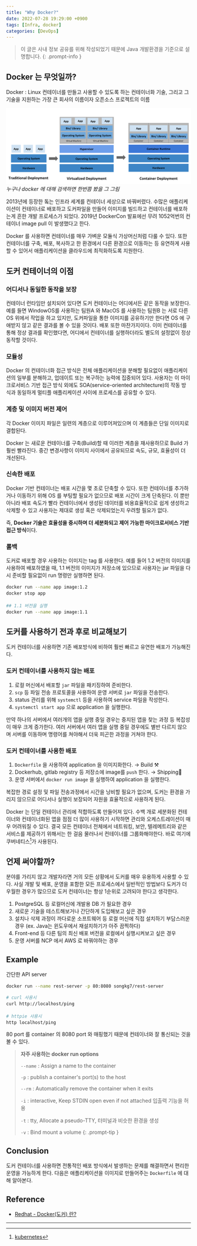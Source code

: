 ```yaml
---
title: "Why Docker?"
date: 2022-07-28 19:29:00 +0900
tags: [Infra, docker]
categories: [DevOps]
---
```


> 이 글은 사내 정보 공유를 위해 작성되었기 때문에 Java 개발환경을 기준으로 설명합니다.
{: .prompt-info }

## Docker 는 무엇일까?

Docker
: Linux 컨테이너를 만들고 사용할 수 있도록 하는 컨테이너화 기술, 그리고 그 기술을 지원하는 가장 큰 회사의 이름이자 오픈소스 프로젝트의 이름

![deploy-history](/assets/img/whydocker/deploy-history.png)
_누구나 docker 에 대해 검색하면 한번쯤 봤을 그 그림_

2013년에 등장한 돜는 인프라 세계를 컨테이너 세상으로 바꿔버렸다. 수많은 애플리케이션이 컨테이너로 배포하고 도커파일을 만들어 이미지를 빌드하고 컨테이너를 배포하는게 흔한 개발 프로세스가 되었다. 2019년 DockerCon 발표에선 무려 1052억번의 컨테이너 image pull 이 발생했다고 한다.

Docker 를 사용하면 컨테이너를 매우 가벼운 모듈식 가상머신처럼 다룰 수 있다. 또한 컨테이너를 구축, 배포, 복사하고 한 환경에서 다른 환경으로 이동하는 등 유연하게 사용할 수 있어서 애플리케이션을 클라우드에 최적화하도록 지원한다.

## 도커 컨테이너의 이점

### 어디서나 동일한 동작을 보장

컨테이너 런타임만 설치되어 있다면 도커 컨테이너는 어디에서든 같은 동작을 보장한다. 예를 들면 WindowOS를 사용하는 팀원A 와  MacOS 를 사용하는 팀원B 는 서로 다른 OS 위에서 작업을 하고 있지만, 도커파일을 통한 이미지를 공유하기만 한다면 OS 에 구애받지 않고 같은 결과를 볼 수 있을 것이다. 배포 또한 마찬가지이다. 이미 컨테이너를 통해 정상 결과를 확인했다면, 어디에서 컨테이너를 실행하더라도 별도의 설정없이 정상 동작할 것이다.

### 모듈성

Docker 의 컨테이너화 접근 방식은 전체 애플리케이션을 분해할 필요없이 애플리케이션의 일부를 분해하고, 업데이트 또는 복구하는 능력에 집중되어 있다. 사용자는 이 마이크로서비스 기반 접근 방식 외에도 SOA(service-oriented architecture)의 작동 방식과 동일하게 멀티플 애플리케이션 사이에 프로세스를 공유할 수 있다.

### 계층 및 이미지 버전 제어

각 Docker 이미지 파일은 일련의 계층으로 이루어져있으며 이 계층들은 단일 이미지로 결합된다.

Docker 는 새로운 컨테이너를 구축(Build)할 때 이러한 계층을 재사용하므로 Build 가 훨씬 빨라진다. 중간 변경사항이 이미지 사이에서 공유되므로 속도, 규모, 효율성이 더 개선된다.

### 신속한 배포

Docker 기반 컨테이너는 배포 시간을 몇 초로 단축할 수 있다. 또한 컨테이너를 추가하거나 이동하기 위해 OS 를 부팅할 필요가 없으므로 배포 시간이 크게 단축된다. 이 뿐만 아니라 배포 속도가 빨라 컨테이너에서 생성된 데이터를 비용효율적으로 쉽게 생성하고 삭제할 수 있고 사용자는 제대로 생성 혹은 삭제되었는지 우려할 필요가 없다.

즉, **Docker 기술은 효율성을 중시하며 더 세분화되고 제어 가능한 마이크로서비스 기반 접근 방식**이다.

### 롤백

도커로 배포할 경우 사용하는 이미지는 tag 를 사용한다. 예를 들어 1.2 버전의 이미지를 사용하여 배포하였을 때, 1.1 버전의 이미지가 저장소에 있으므로 사용자는 jar 파일을 다시 준비할 필요없이 run 명령만 실행하면 된다.

```bash
docker run --name app image:1.2
docker stop app

## 1.1 버전을 실행
docker run --name app image:1.1
```

## 도커를 사용하기 전과 후로 비교해보기

도커 컨테이너를 사용하면 기존 배포방식에 비하여 훨씬 빠르고 유연한 배포가 가능해진다.

### 도커 컨테이너를 사용하지 않는 배포

1. 로컬 머신에서 배포할 `jar` 파일을 패키징하여 준비한다.
2. `scp` 등 파일 전송 프로토콜을 사용하여 운영 서버로 `jar` 파일을 전송한다.
3. status 관리를 위해 `systemctl` 등을 사용하여 service 파일을 작성한다.
4. `systemctl start app` 으로 application 을 실행한다.

만약 하나의 서버에서 여러개의 앱을 실행 중일 경우는 중지된 앱을 찾는 과정 등 복잡성이 매우 크게 증가한다. 여러 서버에서 여러 앱을 실행 중일 경우에도 별반 다르지 않으며 서버를 이동하며 명령어를 쳐야해서 더욱 피곤한 과정을 거쳐야 한다.

### 도커 컨테이너를 사용한 배포

1. `Dockerfile` 을 사용하여 application 을 이미지화한다. → Build ⚒️
2. Dockerhub, gitlab registry 등 저장소에 image를 `push` 한다. → Shipping🚢
3. 운영 서버에서 `docker run image` 을 실행하여 application 을 실행한다.

복잡한 경로 설정 및 파일 전송과정에서 시간을 낭비할 필요가 없으며, 도커는 환경을 가리지 않으므로 어디서나 실행이 보장되어 자원을 효율적으로 사용하게 된다.

Docker 는 단일 컨테이너 관리에 적합하도록 만들어져 있다. 수백 개로 세분화된 컨테이너와 컨테이너화된 앱을 점점 더 많이 사용하기 시작하면 관리와 오케스트레이션이 매우 어려워질 수 있다. 결국 모든 컨테이너 전체에서 네트워킹, 보안, 텔레메트리와 같은 서비스를 제공하기 위해서는 한 걸음 물러나서 컨테이너를 그룹화해야한다. 바로 여기에 쿠버네티스[^footnote]가 사용된다.

## 언제 써야할까?

분야를 가리지 않고 개발자라면 거의 모든 상황에서 도커를 매우 유용하게 사용할 수 있다. 사실 개발 및 배포, 운영을 포함한 모든 프로세스에서 일반적인 방법보다 도커가 더 우월한 경우가 많으므로 도커 컨테이너는 항상 1순위로 고려되야 한다고 생각한다.

1. PostgreSQL 등 로컬머신에 개발용 DB 가 필요한 경우
2. 새로운 기술을 테스트해보거나 간단하게 도입해보고 싶은 경우
3. 설치나 삭제 과정이 까다로운 소프트웨어 등 로컬 머신에 직접 설치하기 부담스러운 경우 (ex. Java는 윈도우에서 재설치하기가 아주 끔찍하다)
4. Front-end 등 다른 팀의 최신 배포 버전을 로컬에서 실행시켜보고 싶은 경우
5. 운영 서버를 NCP 에서 AWS 로 바꿔야하는 경우

## Example

간단한 API server

```bash
docker run --name rest-server -p 80:8080 songkg7/rest-server
```

```bash
# curl 사용시
curl http://localhost/ping

# httpie 사용시
http localhost/ping
```

80 port 를 container 의 8080 port 와 매핑했기 때문에 컨테이너와 잘 통신되는 것을 볼 수 있다.

> **자주 사용하는 docker run options**
>
> `--name`
> : Assign a name to the container
>
> `-p`
> : publish a container's port(s) to the host
>
> `--rm`
> : Automatically remove the container when it exits
>
> `-i`
> : interactive, Keep STDIN open even if not attached 입출력 기능을 허용
>
> `-t`
> : tty, Allocate a pseudo-TTY, 터미널과 비슷한 환경을 생성
>
> `-v`
> : Bind mount a volume
{: .prompt-tip }

## Conclusion

도커 컨테이너를 사용하면 전통적인 배포 방식에서 발생하는 문제를 해결하면서 편리한 운영을 가능하게 한다. 다음은 애플리케이션을 이미지로 만들어주는 `Dockerfile` 에 대해 알아본다.

## Reference

- [Redhat - Docker(도커) 란?](https://www.redhat.com/ko/topics/containers/what-is-docker)

---

[^footnote]: [kubernetes](https://songkg7.github.io/posts/kubernetes-start/)
